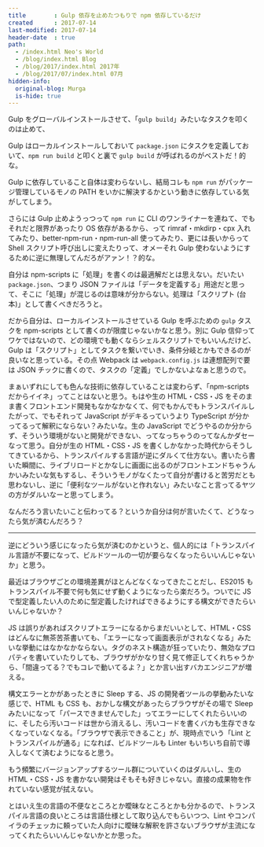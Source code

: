 ```yaml
---
title        : Gulp 依存を止めたつもりで npm 依存しているだけ
created      : 2017-07-14
last-modified: 2017-07-14
header-date  : true
path:
  - /index.html Neo's World
  - /blog/index.html Blog
  - /blog/2017/index.html 2017年
  - /blog/2017/07/index.html 07月
hidden-info:
  original-blog: Murga
  is-hide: true
---
```


Gulp をグローバルインストールさせて、「`gulp build`」みたいなタスクを叩くのは止めて、

Gulp はローカルインストールしておいて `package.json` にタスクを定義しておいて、`npm run build` と叩くと裏で `gulp build` が呼ばれるのがベストだ！的な。

Gulp に依存していること自体は変わらないし、結局コレも `npm run` がパッケージ管理しているモノの PATH をいかに解決するかという動きに依存している気がしてしまう。

さらには Gulp 止めようっつって `npm run` に CLI のワンライナーを連ねて、でもそれだと限界があったり OS 依存があるから、って rimraf・mkdirp・cpx 入れてみたり、better-npm-run・npm-run-all 使ってみたり、更には長いからって Shell スクリプト呼び出しに変えたりって、オメーそれ Gulp 使わないようにするために逆に無理してんだろがアァン！？的な。

自分は npm-scripts に「処理」を書くのは最適解だとは思えない。だいたい `package.json`、つまり JSON ファイルは「データを定義する」用途だと思って、そこに「処理」が混じるのは意味が分からない。処理は「スクリプト (台本)」として書くべきだろうと。

だから自分は、ローカルインストールさせている Gulp を呼ぶための `gulp` タスクを npm-scripts として書くのが限度じゃないかなと思う。別に Gulp 信仰ってワケではないので、どの環境でも動くならシェルスクリプトでもいいんだけど、Gulp は「スクリプト」としてタスクを繋いでいき、条件分岐とかもできるのが良いなと思っている。その点 Webpack は `webpack.config.js` は連想配列で要は JSON チックに書くので、タスクの「定義」でしかないよなぁと思うので。

まぁいずれにしても色んな技術に依存していることは変わらず、「npm-scripts だからイイネ」ってことはないと思う。もはや生の HTML・CSS・JS をそのまま書くフロントエンド開発もなかなかなくて、何でもかんでもトランスパイルしたがって、でもそれって JavaScript がデキるっていうより TypeScript が分かってるって解釈にならない？みたいな。生の JavaScript でどうやるのか分からず、そういう環境がないと開発ができない、ってなっちゃうのってなんかダセーなって思う。自分が生の HTML・CSS・JS を書くしかなかった時代からそうしてきているから、トランスパイルする言語が逆にダルくて仕方ない。書いたら書いた瞬間に、ライブリロードとかなしに画面に出るのがフロントエンドちゃうんかいみたいな気もするし、そういうモノがなくたって自分が書けると苦労だとも思わないし、逆に「便利なツールがないと作れない」みたいなこと言ってるヤツの方がダルいなーと思ってしまう。

なんだろう言いたいこと伝わってる？というか自分は何が言いたくて、どうなったら気が済むんだろう？

---

逆にどういう感じになったら気が済むのかというと、個人的には「トランスパイル言語が不要になって、ビルドツールの一切が要らなくなったらいいんじゃないか」と思う。

最近はブラウザごとの環境差異がほとんどなくなってきたことだし、ES2015 もトランスパイル不要で何も気にせず動くようになったら楽だろう。ついでに JS で型定義したい人のために型定義したければできるようにする構文ができたらいいんじゃないか？

JS は誤りがあればスクリプトエラーになるからまだいいとして、HTML・CSS はどんなに無茶苦茶書いても、「エラーになって画面表示がされなくなる」みたいな挙動にはなかなかならない。タグのネスト構造が狂っていたり、無効なプロパティを書いていたりしても、ブラウザがかなり甘く見て修正してくれちゃうから、「間違ってる？でもコレで動いてるよ？」とか言い出すバカエンジニアが増える。

構文エラーとかがあったときに Sleep する、JS の開発者ツールの挙動みたいな感じで、HTML も CSS も、おかしな構文があったらブラウザがその場で Sleep みたいになって「パースできませんでした」ってエラーにしてくれたらいいのに、そしたら汚いコードは世から消えるし、汚いコードを書くバカも生存できなくなっていなくなる。「ブラウザで表示できること」が、現時点でいう「Lint とトランスパイルが通る」になれば、ビルドツールも Linter もいちいち自前で導入しなくて済むようになると思う。

もう頻繁にバージョンアップするツール群についていくのはダルいし、生の HTML・CSS・JS を書かない開発はそもそも好きじゃない。直接の成果物を作れていない感覚が拭えない。

とはいえ生の言語の不便なところとか曖昧なところとかも分かるので、トランスパイル言語の良いところは言語仕様として取り込んでもらいつつ、Lint やコンパイラのチェッカに頼っていた人向けに曖昧な解釈を許さないブラウザが主流になってくれたらいいんじゃないかとか思った。
